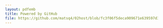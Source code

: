```yaml
---
layout: pdfemb
title: Powered by GitHub
file: https://github.com/matsq4/02host/blob/fc3f06f5deca909671e639597d3a2dfe5b5d0987/_docs/02MarchCamp2024_Packlist.pdf
---
```

